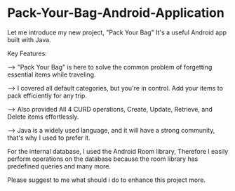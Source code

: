 # Pack-Your-Bag-Android-Application

Let me introduce my new project, "Pack Your Bag"
It's a useful Android app built with Java.

Key Features:

--> "Pack Your Bag" is here to solve the common problem of forgetting essential items while traveling.

--> I covered all default categories, but you're in control. Add your items to pack efficiently for any trip.

--> Also provided All 4 CURD operations, Create, Update, Retrieve, and Delete items effortlessly.

--> Java is a widely used language, and it will have a strong community, that's why I used to prefer it. 

For the internal database, I used the Android Room library, Therefore I easily perform operations on the database because the room library has predefined queries and many more. 

Please suggest to me what should i do to enhance this project more. 
